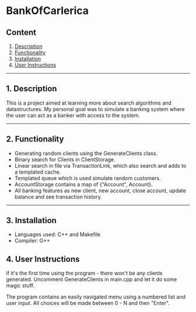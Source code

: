 # BankOfCarlerica

## Content
1. [Description](#description)
2. [Functionality](#functionality)
3. [Installation](#installation)
4. [User Instructions](#user-instructions)

---

## 1. Description
This is a project aimed at learning more about search algorithms and datastructures. My personal goal was to simulate a banking system where the user can act as a banker with access to the system.

---

## 2. Functionality
- Generating random clients using the GenerateClients class.
- Binary search for Clients in ClientStorage.
- Linear search in file via TransactionLink, which also search and adds to a templated cache.
- Templated queue which is used simulate random customers.
- AccountStorage contains a map of {"Account", Account}.
- All banking features as new client, new account, close account, update balance and see transaction history.

---

## 3. Installation
- Languages used: C++ and Makefile
- Compiler: G++

## 4. User Instructions
If it's the first time using the program - there won't be any clients generated. Uncomment GenerateClients in main.cpp and let it do some magic stuff.  
  
The program contains an easily navigated menu using a numbered list and user input. All choices will be made between 0 - N and then "Enter".